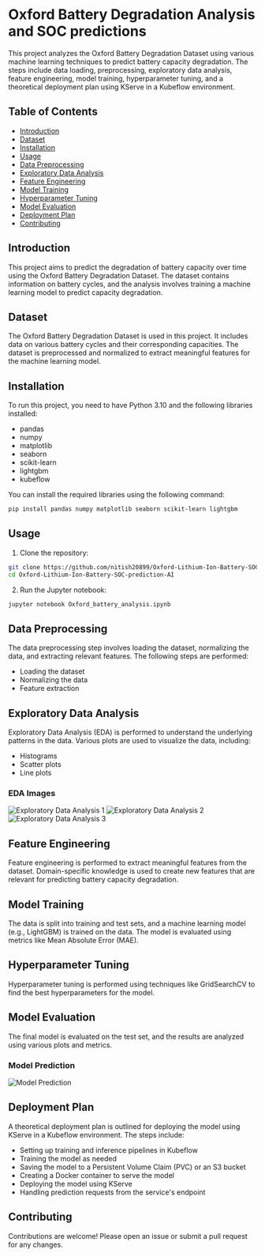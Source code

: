 
# Oxford Battery Degradation Analysis and SOC predictions

This project analyzes the Oxford Battery Degradation Dataset using various machine learning techniques to predict battery capacity degradation. The steps include data loading, preprocessing, exploratory data analysis, feature engineering, model training, hyperparameter tuning, and a theoretical deployment plan using KServe in a Kubeflow environment.

## Table of Contents

- [Introduction](#introduction)
- [Dataset](#dataset)
- [Installation](#installation)
- [Usage](#usage)
- [Data Preprocessing](#data-preprocessing)
- [Exploratory Data Analysis](#exploratory-data-analysis)
- [Feature Engineering](#feature-engineering)
- [Model Training](#model-training)
- [Hyperparameter Tuning](#hyperparameter-tuning)
- [Model Evaluation](#model-evaluation)
- [Deployment Plan](#deployment-plan)
- [Contributing](#contributing)

## Introduction

This project aims to predict the degradation of battery capacity over time using the Oxford Battery Degradation Dataset. The dataset contains information on battery cycles, and the analysis involves training a machine learning model to predict capacity degradation.

## Dataset

The Oxford Battery Degradation Dataset is used in this project. It includes data on various battery cycles and their corresponding capacities. The dataset is preprocessed and normalized to extract meaningful features for the machine learning model.

## Installation

To run this project, you need to have Python 3.10 and the following libraries installed:

- pandas
- numpy
- matplotlib
- seaborn
- scikit-learn
- lightgbm
- kubeflow

You can install the required libraries using the following command:

```bash
pip install pandas numpy matplotlib seaborn scikit-learn lightgbm
```

## Usage

1. Clone the repository:

```bash
git clone https://github.com/nitish20899/Oxford-Lithium-Ion-Battery-SOC-prediction-AI.git
cd Oxford-Lithium-Ion-Battery-SOC-prediction-AI
```

2. Run the Jupyter notebook:

```bash
jupyter notebook Oxford_battery_analysis.ipynb
```

## Data Preprocessing

The data preprocessing step involves loading the dataset, normalizing the data, and extracting relevant features. The following steps are performed:

- Loading the dataset
- Normalizing the data
- Feature extraction

## Exploratory Data Analysis

Exploratory Data Analysis (EDA) is performed to understand the underlying patterns in the data. Various plots are used to visualize the data, including:

- Histograms
- Scatter plots
- Line plots

### EDA Images

![Exploratory Data Analysis 1](images/image1.png)
![Exploratory Data Analysis 2](images/image2.png)
![Exploratory Data Analysis 3](images/image3.png)

## Feature Engineering

Feature engineering is performed to extract meaningful features from the dataset. Domain-specific knowledge is used to create new features that are relevant for predicting battery capacity degradation.

## Model Training

The data is split into training and test sets, and a machine learning model (e.g., LightGBM) is trained on the data. The model is evaluated using metrics like Mean Absolute Error (MAE).

## Hyperparameter Tuning

Hyperparameter tuning is performed using techniques like GridSearchCV to find the best hyperparameters for the model.

## Model Evaluation

The final model is evaluated on the test set, and the results are analyzed using various plots and metrics.

### Model Prediction

![Model Prediction](images/predictionimage.png)

## Deployment Plan

A theoretical deployment plan is outlined for deploying the model using KServe in a Kubeflow environment. The steps include:

- Setting up training and inference pipelines in Kubeflow
- Training the model as needed
- Saving the model to a Persistent Volume Claim (PVC) or an S3 bucket
- Creating a Docker container to serve the model
- Deploying the model using KServe
- Handling prediction requests from the service's endpoint

## Contributing

Contributions are welcome! Please open an issue or submit a pull request for any changes.
